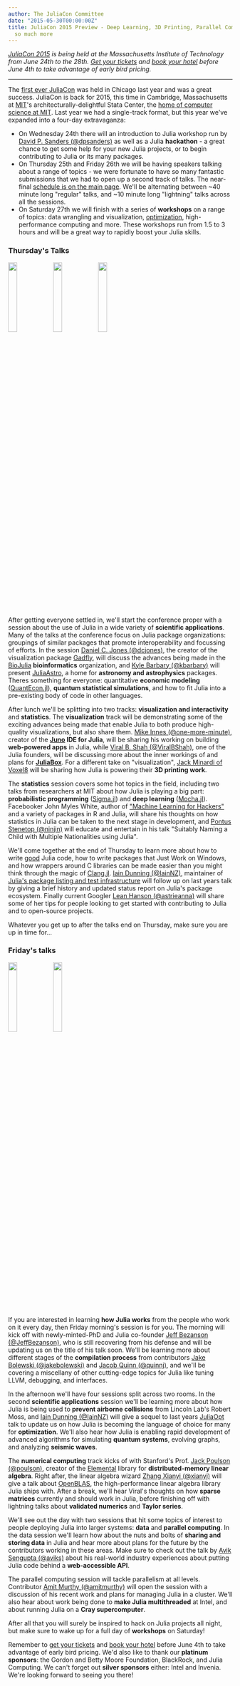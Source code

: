 ```yaml
---
author: The JuliaCon Committee
date: "2015-05-30T00:00:00Z"
title: JuliaCon 2015 Preview - Deep Learning, 3D Printing, Parallel Computing, and
  so much more
---
```


*[JuliaCon 2015](https://juliacon.org) is being held at the Massachusetts Institute of Technology from June 24th to the 28th. [Get your tickets](https://www.eventbrite.com/e/juliacon-2015-tickets-16517619645) and [book your hotel](https://juliacon.org/#accom) before June 4th to take advantage of early bird pricing.*

---

The [first ever JuliaCon](https://juliacon.org/2014/) was held in Chicago last year and was a great success. JuliaCon is back for 2015, this time in Cambridge, Massachusetts at [MIT](https://web.mit.edu/)'s architecturally-delightful Stata Center, the [home of computer science at MIT](https://www.csail.mit.edu/). Last year we had a single-track format, but this year we've expanded into a four-day extravaganza:

* On Wednesday 24th there will an introduction to Julia workshop run by [David P. Sanders (@dpsanders)](https://github.com/dpsanders) as well as a Julia **hackathon** - a great chance to get some help for your new Julia projects, or to begin contributing to Julia or its many packages.
* On Thursday 25th and Friday 26th we will be having speakers talking about a range of topics - we were fortunate to have so many fantastic submissions that we had to open up a second track of talks. The near-final [schedule is on the main page](https://juliacon.org). We'll be alternating between ~40 minute long "regular" talks, and ~10 minute long "lightning" talks across all the sessions.
* On Saturday 27th we will finish with a series of **workshops** on a range of topics: data wrangling and visualization, [optimization](https://juliaopt.org), high-performance computing and more. These workshops run from 1.5 to 3 hours and will be a great way to rapidly boost your Julia skills.

### Thursday's Talks

<img src="https://avatars3.githubusercontent.com/u/6486271" width="20%"><img src="https://juliaastro.github.io/images/logo.svg" width="20%"><img src="https://www.juliabox.org/assets/img/juliacloudlogo.png" width="20%">

After getting everyone settled in, we'll start the conference proper with a session about the use of Julia in a wide variety of **scientific applications**. Many of the talks at the conference focus on Julia package organizations: groupings of similar packages that promote interoperability and focussing of efforts. In the session [Daniel C. Jones (@dcjones)](https://github.com/dcjones), the creator of the visualization package [Gadfly](https://gadflyjl.org), will discuss the advances being made in the [BioJulia](https://github.com/BioJulia) **bioinformatics** organization, and [Kyle Barbary (@kbarbary)](https://github.com/kbarbary) will present [JuliaAstro](https://juliaastro.github.io/), a home for **astronomy and astrophysics** packages. Theres something for everyone: quantitative **economic modeling** ([QuantEcon.jl](https://quantecon.org/)), **quantum statistical simulations**, and how to fit Julia into a pre-existing body of code in other languages.

After lunch we'll be splitting into two tracks: **visualization and interactivity** and **statistics**. The **visualization** track will be demonstrating some of the exciting advances being made that enable Julia to both produce high-quality visualizations, but also share them. [Mike Innes (@one-more-minute)](https://github.com/MikeInnes), creator of the **[Juno](https://junolab.org/) IDE for Julia**, will be sharing his working on building **web-powered apps** in Julia, while [Viral B. Shah (@ViralBShah)](https://github.com/ViralBShah), one of the Julia founders, will be discussing more about the inner workings of and plans for **[JuliaBox](https://juliabox.com)**. For a different take on "visualization", [Jack Minardi of Voxel8](https://github.com/jminardi) will be sharing how Julia is powering their **3D printing work**.

The **statistics** session covers some hot topics in the field, including two talks from researchers at MIT about how Julia is playing a big part: **probabilistic programming** ([Sigma.jl](https://github.com/zenna/Sigma.jl)) and **deep learning** ([Mocha.jl](https://github.com/pluskid/Mocha.jl)). Facebooker John Myles White, author of ["Machine Learning for Hackers"](https://shop.oreilly.com/product/0636920018483.do) and a variety of packages in R and Julia, will share his thoughts on how statistics in Julia can be taken to the next stage in development, and [Pontus Stenetop (@ninjin)](https://github.com/ninjin) will educate and entertain in his talk "Suitably Naming a Child with Multiple Nationalities using Julia".

We'll come together at the end of Thursday to learn more about how to write [good](https://github.com/tonyhffong/Lint.jl) Julia code, how to write packages that Just Work on Windows, and how wrappers around C libraries can be made easier than you might think through the magic of [Clang.jl](https://github.com/ihnorton/Clang.jl). [Iain Dunning (@IainNZ)](https://github.com/IainNZ), maintainer of [Julia's package listing and test infrastructure](https://pkg.julialang.org) will follow up on last years talk by giving a brief history and updated status report on Julia's package ecosystem. Finally current Googler [Lean Hanson (@astrieanna)](https://github.com/astrieanna) will share some of her tips for people looking to get started with contributing to Julia and to open-source projects.

Whatever you get up to after the talks end on Thursday, make sure you are up in time for...

### Friday's talks

<img src="https://www.juliaopt.org/images/juliaopt.svg" width="20%"><img src="https://camo.githubusercontent.com/12d691a97c0fb8364be856247ceb90c9204c2e01/687474703a2f2f6c6962656c656d656e74616c2e6f72672f5f7374617469632f656c656d656e74616c2e706e67" width="20%">

If you are interested in learning **how Julia works** from the people who work on it every day, then Friday morning's session is for you. The morning will kick off with newly-minted-PhD and Julia co-founder [Jeff Bezanson (@JeffBezanson)](https://github.com/JeffBezanson), who is still recovering from his defense and will be updating us on the title of his talk soon. We'll be learning more about different stages of the **compilation process** from contributors [Jake Bolewski (@jakebolewski)](https://github.com/jakebolewski) and [Jacob Quinn (@quinnj)](https://github.com/quinnj), and we'll be covering a miscellany of other cutting-edge topics for Julia like tuning LLVM, debugging, and interfaces.

In the afternoon we'll have four sessions split across two rooms. In the second **scientific applications** session we'll be learning more about how Julia is being used to **prevent airborne collisions** from Lincoln Lab's Robert Moss, and [Iain Dunning (@IainNZ)](https://github.com/IainNZ) will give a sequel to last years [JuliaOpt](https://juliaopt.org) talk to update us on how Julia is becoming the language of choice for many for **optimization**. We'll also hear how Julia is enabling rapid development of advanced algorithms for simulating **quantum systems**, evolving graphs, and analyzing **seismic waves**.

The **numerical computing** track kicks of with Stanford's Prof. [Jack Poulson (@poulson)](https://github.com/poulson), creator of the [Elemental](https://github.com/elemental/Elemental) library for **distributed-memory linear algebra**. Right after, the linear algebra wizard [Zhang Xianyi (@xianyi)](https://github.com/xianyi) will give a talk about [OpenBLAS](https://github.com/xianyi/OpenBLAS), the high-performance linear algebra library Julia ships with. After a break, we'll hear Viral's thoughts on how **sparse matrices** currently and should work in Julia, before finishing off with lightning talks about **validated numerics** and **Taylor series**.

We'll see out the day with two sessions that hit some topics of interest to people deploying Julia into larger systems: **data** and **parallel computing**. In the data session we'll learn how about the nuts and bolts of **sharing and storing data** in Julia and hear more about plans for the future by the contributors working in these areas. Make sure to check out the talk by [Avik Sengupta (@aviks)](https://github.com/aviks) about his real-world industry experiences about putting Julia code behind a **web-accessible API**.

The parallel computing session will tackle parallelism at all levels. Contributor [Amit Murthy (@amitmurthy)](https://github.com/amitmurthy/) will open the session with a discussion of his recent work and plans for managing Julia in a cluster. We'll also hear about work being done to **make Julia multithreaded** at Intel, and about running Julia on a **Cray supercomputer**. 

After all that you will surely be inspired to hack on Julia projects all night, but make sure to wake up for a full day of **workshops** on Saturday!

Remember to [get your tickets](https://www.eventbrite.com/e/juliacon-2015-tickets-16517619645) and [book your hotel](https://juliacon.org/#accom) before June 4th to take advantage of early bird pricing. We'd also like to thank our **platinum sponsors**: the Gordon and Betty Moore Foundation, BlackRock, and Julia Computing. We can't forget out **silver sponsors** either: Intel and Invenia. We're looking forward to seeing you there!
